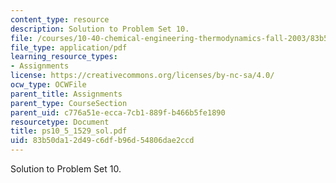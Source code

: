 ```yaml
---
content_type: resource
description: Solution to Problem Set 10.
file: /courses/10-40-chemical-engineering-thermodynamics-fall-2003/83b50da12d49c6dfb96d54806dae2ccd_ps10_5_1529_sol.pdf
file_type: application/pdf
learning_resource_types:
- Assignments
license: https://creativecommons.org/licenses/by-nc-sa/4.0/
ocw_type: OCWFile
parent_title: Assignments
parent_type: CourseSection
parent_uid: c776a51e-ecca-7cb1-889f-b466b5fe1890
resourcetype: Document
title: ps10_5_1529_sol.pdf
uid: 83b50da1-2d49-c6df-b96d-54806dae2ccd
---
```

Solution to Problem Set 10.